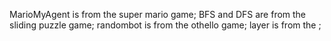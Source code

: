 MarioMyAgent is from the super mario game;
BFS and DFS are from the sliding puzzle game;
randombot is from the othello game;
layer is from the ;
